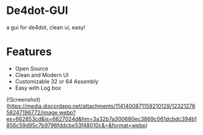 # De4dot-GUI
a gui for de4dot, clean ui, easy!

# Features
- Open Source
- Clean and Modern UI
- Customizable 32 or 64 Assembly
- Easy with Log box

(!Screenshot)(https://media.discordapp.net/attachments/1141400871159210129/1232127658247196772/image.webp?ex=662853cd&is=6627024d&hm=3a32b7a300680ec3869c061dcbdc394b1856c59d95c7b9796fddcbe53f48010c&=&format=webp)
